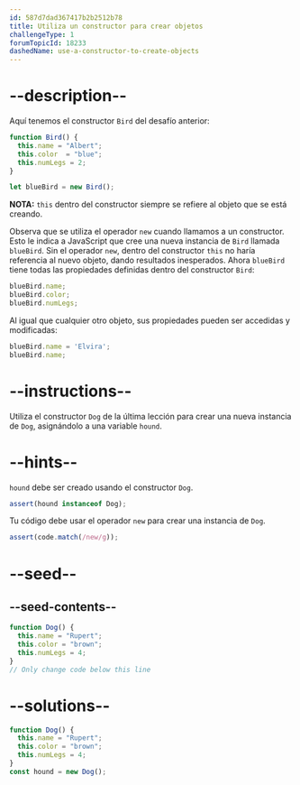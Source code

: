 ```yaml
---
id: 587d7dad367417b2b2512b78
title: Utiliza un constructor para crear objetos
challengeType: 1
forumTopicId: 18233
dashedName: use-a-constructor-to-create-objects
---
```


# --description--

Aquí tenemos el constructor `Bird` del desafío anterior:

```js
function Bird() {
  this.name = "Albert";
  this.color  = "blue";
  this.numLegs = 2;
}

let blueBird = new Bird();
```

**NOTA:** `this` dentro del constructor siempre se refiere al objeto que se está creando.

Observa que se utiliza el operador `new` cuando llamamos a un constructor. Esto le indica a JavaScript que cree una nueva instancia de `Bird` llamada `blueBird`. Sin el operador `new`, dentro del constructor `this` no haría referencia al nuevo objeto, dando resultados inesperados. Ahora `blueBird` tiene todas las propiedades definidas dentro del constructor `Bird`:

```js
blueBird.name;
blueBird.color;
blueBird.numLegs;
```

Al igual que cualquier otro objeto, sus propiedades pueden ser accedidas y modificadas:

```js
blueBird.name = 'Elvira';
blueBird.name;
```

# --instructions--

Utiliza el constructor `Dog` de la última lección para crear una nueva instancia de `Dog`, asignándolo a una variable `hound`.

# --hints--

`hound` debe ser creado usando el constructor `Dog`.

```js
assert(hound instanceof Dog);
```

Tu código debe usar el operador `new` para crear una instancia de `Dog`.

```js
assert(code.match(/new/g));
```

# --seed--

## --seed-contents--

```js
function Dog() {
  this.name = "Rupert";
  this.color = "brown";
  this.numLegs = 4;
}
// Only change code below this line
```

# --solutions--

```js
function Dog() {
  this.name = "Rupert";
  this.color = "brown";
  this.numLegs = 4;
}
const hound = new Dog();
```
